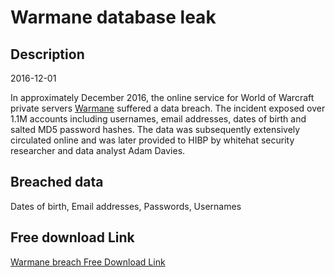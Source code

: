 # Warmane database leak

## Description

2016-12-01

In approximately December 2016, the online service for World of Warcraft private servers <a href="https://www.warmane.com" target="_blank" rel="noopener">Warmane</a> suffered a data breach. The incident exposed over 1.1M accounts including usernames, email addresses, dates of birth and salted MD5 password hashes. The data was subsequently extensively circulated online and was later provided to HIBP by whitehat security researcher and data analyst Adam Davies.

## Breached data

Dates of birth, Email addresses, Passwords, Usernames

## Free download Link

[Warmane breach Free Download Link](https://tinyurl.com/2b2k277t)